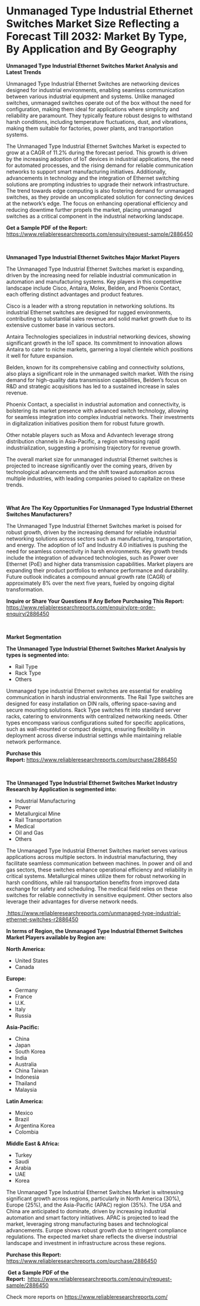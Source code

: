 <p><h1>Unmanaged Type Industrial Ethernet Switches Market Size Reflecting a Forecast Till 2032: Market By Type, By Application and By Geography</h1></p><p><strong>Unmanaged Type Industrial Ethernet Switches Market Analysis and Latest Trends</strong></p>
<p><p>Unmanaged Type Industrial Ethernet Switches are networking devices designed for industrial environments, enabling seamless communication between various industrial equipment and systems. Unlike managed switches, unmanaged switches operate out of the box without the need for configuration, making them ideal for applications where simplicity and reliability are paramount. They typically feature robust designs to withstand harsh conditions, including temperature fluctuations, dust, and vibrations, making them suitable for factories, power plants, and transportation systems.</p><p>The Unmanaged Type Industrial Ethernet Switches Market is expected to grow at a CAGR of 11.2% during the forecast period. This growth is driven by the increasing adoption of IoT devices in industrial applications, the need for automated processes, and the rising demand for reliable communication networks to support smart manufacturing initiatives. Additionally, advancements in technology and the integration of Ethernet switching solutions are prompting industries to upgrade their network infrastructure. The trend towards edge computing is also fostering demand for unmanaged switches, as they provide an uncomplicated solution for connecting devices at the network’s edge. The focus on enhancing operational efficiency and reducing downtime further propels the market, placing unmanaged switches as a critical component in the industrial networking landscape.</p></p>
<p><strong>Get a Sample PDF of the Report:&nbsp;</strong> <a href="https://www.reliableresearchreports.com/enquiry/request-sample/2886450?utm_campaign=2734&utm_medium=2&utm_source=Github&utm_content=ia&utm_term=13032025&utm_id=unmanaged-type-industrial-ethernet-switches">https://www.reliableresearchreports.com/enquiry/request-sample/2886450</a></p>
<p>&nbsp;</p>
<p><strong>Unmanaged Type Industrial Ethernet Switches Major Market Players</strong></p>
<p><p>The Unmanaged Type Industrial Ethernet Switches market is expanding, driven by the increasing need for reliable industrial communication in automation and manufacturing systems. Key players in this competitive landscape include Cisco, Antaira, Molex, Belden, and Phoenix Contact, each offering distinct advantages and product features.</p><p>Cisco is a leader with a strong reputation in networking solutions. Its industrial Ethernet switches are designed for rugged environments, contributing to substantial sales revenue and solid market growth due to its extensive customer base in various sectors.</p><p>Antaira Technologies specializes in industrial networking devices, showing significant growth in the IoT space. Its commitment to innovation allows Antaira to cater to niche markets, garnering a loyal clientele which positions it well for future expansion.</p><p>Belden, known for its comprehensive cabling and connectivity solutions, also plays a significant role in the unmanaged switch market. With the rising demand for high-quality data transmission capabilities, Belden’s focus on R&D and strategic acquisitions has led to a sustained increase in sales revenue.</p><p>Phoenix Contact, a specialist in industrial automation and connectivity, is bolstering its market presence with advanced switch technology, allowing for seamless integration into complex industrial networks. Their investments in digitalization initiatives position them for robust future growth.</p><p>Other notable players such as Moxa and Advantech leverage strong distribution channels in Asia-Pacific, a region witnessing rapid industrialization, suggesting a promising trajectory for revenue growth.</p><p>The overall market size for unmanaged industrial Ethernet switches is projected to increase significantly over the coming years, driven by technological advancements and the shift toward automation across multiple industries, with leading companies poised to capitalize on these trends.</p></p>
<p>&nbsp;</p>
<p><strong>What Are The Key Opportunities For Unmanaged Type Industrial Ethernet Switches Manufacturers?</strong></p>
<p><p>The Unmanaged Type Industrial Ethernet Switches market is poised for robust growth, driven by the increasing demand for reliable industrial networking solutions across sectors such as manufacturing, transportation, and energy. The adoption of IoT and Industry 4.0 initiatives is pushing the need for seamless connectivity in harsh environments. Key growth trends include the integration of advanced technologies, such as Power over Ethernet (PoE) and higher data transmission capabilities. Market players are expanding their product portfolios to enhance performance and durability. Future outlook indicates a compound annual growth rate (CAGR) of approximately 8% over the next five years, fueled by ongoing digital transformation.</p></p>
<p><strong>Inquire or Share Your Questions If Any Before Purchasing This Report:</strong> <a href="https://www.reliableresearchreports.com/enquiry/pre-order-enquiry/2886450?utm_campaign=2734&utm_medium=2&utm_source=Github&utm_content=ia&utm_term=13032025&utm_id=unmanaged-type-industrial-ethernet-switches">https://www.reliableresearchreports.com/enquiry/pre-order-enquiry/2886450</a></p>
<p>&nbsp;</p>
<p><strong>Market Segmentation</strong></p>
<p><strong>The Unmanaged Type Industrial Ethernet Switches Market Analysis by types is segmented into:</strong></p>
<p><ul><li>Rail Type</li><li>Rack Type</li><li>Others</li></ul></p>
<p><p>Unmanaged type industrial Ethernet switches are essential for enabling communication in harsh industrial environments. The Rail Type switches are designed for easy installation on DIN rails, offering space-saving and secure mounting solutions. Rack Type switches fit into standard server racks, catering to environments with centralized networking needs. Other types encompass various configurations suited for specific applications, such as wall-mounted or compact designs, ensuring flexibility in deployment across diverse industrial settings while maintaining reliable network performance.</p></p>
<p><strong>Purchase this Report:&nbsp;</strong><a href="https://www.reliableresearchreports.com/purchase/2886450?utm_campaign=2734&utm_medium=2&utm_source=Github&utm_content=ia&utm_term=13032025&utm_id=unmanaged-type-industrial-ethernet-switches">https://www.reliableresearchreports.com/purchase/2886450</a></p>
<p>&nbsp;</p>
<p><strong>The Unmanaged Type Industrial Ethernet Switches Market Industry Research by Application is segmented into:</strong></p>
<p><ul><li>Industrial Manufacturing</li><li>Power</li><li>Metallurgical Mine</li><li>Rail Transportation</li><li>Medical</li><li>Oil and Gas</li><li>Others</li></ul></p>
<p><p>The Unmanaged Type Industrial Ethernet Switches market serves various applications across multiple sectors. In industrial manufacturing, they facilitate seamless communication between machines. In power and oil and gas sectors, these switches enhance operational efficiency and reliability in critical systems. Metallurgical mines utilize them for robust networking in harsh conditions, while rail transportation benefits from improved data exchange for safety and scheduling. The medical field relies on these switches for reliable connectivity in sensitive equipment. Other sectors also leverage their advantages for diverse network needs.</p></p>
<p><a href="https://www.reliableresearchreports.com/unmanaged-type-industrial-ethernet-switches-r2886450?utm_campaign=2734&utm_medium=2&utm_source=Github&utm_content=ia&utm_term=13032025&utm_id=unmanaged-type-industrial-ethernet-switches">&nbsp;https://www.reliableresearchreports.com/unmanaged-type-industrial-ethernet-switches-r2886450</a></p>
<p><strong>In terms of Region, the Unmanaged Type Industrial Ethernet Switches Market Players available by Region are:</strong></p>
<p>
    <p> <strong> North America: </strong>
        <ul>
            <li>United States</li>
            <li>Canada</li>
        </ul>
        </p> 
    <p> <strong> Europe: </strong>
        <ul>
            <li>Germany</li>
            <li>France</li>
            <li>U.K.</li>
            <li>Italy</li>
            <li>Russia</li>
        </ul>
        </p> 
    <p> <strong> Asia-Pacific: </strong>
        <ul>
            <li>China</li>
            <li>Japan</li>
            <li>South Korea</li>
            <li>India</li>
            <li>Australia</li>
            <li>China Taiwan</li>
            <li>Indonesia</li>
            <li>Thailand</li>
            <li>Malaysia</li>
        </ul>
        </p> 
    <p> <strong> Latin America: </strong>
        <ul>
            <li>Mexico</li>
            <li>Brazil</li>
            <li>Argentina Korea</li>
            <li>Colombia</li>
        </ul>
        </p> 
    <p> <strong> Middle East & Africa: </strong>
        <ul>
            <li>Turkey</li>
            <li>Saudi</li>
            <li>Arabia</li>
            <li>UAE</li>
            <li>Korea</li>
        </ul>
    </p>
    </p>
<p><p>The Unmanaged Type Industrial Ethernet Switches Market is witnessing significant growth across regions, particularly in North America (30%), Europe (25%), and the Asia-Pacific (APAC) region (35%). The USA and China are anticipated to dominate, driven by increasing industrial automation and smart factory initiatives. APAC is projected to lead the market, leveraging strong manufacturing bases and technological advancements. Europe shows robust growth due to stringent compliance regulations. The expected market share reflects the diverse industrial landscape and investment in infrastructure across these regions.</p></p>
<p><strong>Purchase this Report: </strong><a href="https://www.reliableresearchreports.com/purchase/2886450?utm_campaign=2734&utm_medium=2&utm_source=Github&utm_content=ia&utm_term=13032025&utm_id=unmanaged-type-industrial-ethernet-switches">https://www.reliableresearchreports.com/purchase/2886450</a></p>
<p>&nbsp;<strong>Get a Sample PDF of the Report:&nbsp;&nbsp;</strong><a href="https://www.reliableresearchreports.com/enquiry/request-sample/2886450?utm_campaign=2734&utm_medium=2&utm_source=Github&utm_content=ia&utm_term=13032025&utm_id=unmanaged-type-industrial-ethernet-switches">https://www.reliableresearchreports.com/enquiry/request-sample/2886450</a></p>
<p><strong></strong></p>
<p>Check more reports on <a href="https://www.reliableresearchreports.com/?utm_campaign=2734&utm_medium=2&utm_source=Github&utm_content=ia&utm_term=13032025&utm_id=unmanaged-type-industrial-ethernet-switches">https://www.reliableresearchreports.com/</a></p>